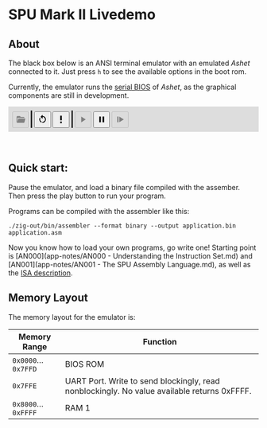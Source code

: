 # SPU Mark II Livedemo

<link rel="stylesheet" href="xterm/xterm.css" />
<script src="xterm/xterm.js"></script>
<style type="text/css">
#emulator-controls {
  /* border-left: 1px solid black; */
  /* border-right: 1px solid black; */
  /* border-bottom: 1px solid black; */
  /* border-bottom-left-radius: 8px; */
  /* border-bottom-right-radius: 8px; */
  background-color: #00000020;
  padding: 8px;
}
#emulator-controls button {
  width: 2.5em;
  height: 2.5em;
  padding: 4px;
}
#emulator-controls button svg {
  width: 1.5em;
  height: 1.5em;
  fill: black;
}
#emulator-controls button:disabled svg {
  fill: gray;
}
#emulator-controls separator {
  display: inline-block;
  border-left: 3px inset gray;
  height: 2.5em;
  vertical-align: bottom;
}
</style>

## About

The black box below is an ANSI terminal emulator with an emulated *Ashet* connected to it. Just press `h` to see the available options in the boot rom.

Currently, the emulator runs the [serial BIOS](https://github.com/MasterQ32/spu-mark-ii/blob/master/apps/web-firmware/main.asm) of *Ashet*, as the graphical components are still in development.

<div id="live-terminal"></div>

<div id="emulator-controls">
    <button id="emulator-load" type="button" title="Load firmware" onclick="beginUserSelectFile()" disabled><svg viewBox="0 0 24 24">
    <path d="M19,20H4C2.89,20 2,19.1 2,18V6C2,4.89 2.89,4 4,4H10L12,6H19A2,2 0 0,1 21,8H21L4,8V18L6.14,10H23.21L20.93,18.5C20.7,19.37 19.92,20 19,20Z" />
</svg></button>
    <separator></separator>
    <button id="emulator-reset" type="button" title="Reset CPU" onclick="invokeReset()"><svg viewBox="0 0 24 24">
    <path d="M12,4C14.1,4 16.1,4.8 17.6,6.3C20.7,9.4 20.7,14.5 17.6,17.6C15.8,19.5 13.3,20.2 10.9,19.9L11.4,17.9C13.1,18.1 14.9,17.5 16.2,16.2C18.5,13.9 18.5,10.1 16.2,7.7C15.1,6.6 13.5,6 12,6V10.6L7,5.6L12,0.6V4M6.3,17.6C3.7,15 3.3,11 5.1,7.9L6.6,9.4C5.5,11.6 5.9,14.4 7.8,16.2C8.3,16.7 8.9,17.1 9.6,17.4L9,19.4C8,19 7.1,18.4 6.3,17.6Z" />
</svg></button>
    <button id="emulator-nmi" type="button" title="Trigger NMI" onclick="invokeNmi()"><svg viewBox="0 0 24 24">
    <path d="M10 3H14V14H10V3M10 21V17H14V21H10Z" />
</svg></button>
    <separator></separator>
    <button id="emulator-start" type="button" title="Start emulation"  onclick="startEmulation()" disabled><svg viewBox="0 0 24 24">
    <path d="M8,5.14V19.14L19,12.14L8,5.14Z" />
</svg></button>
    <button id="emulator-stop" type="button" title="Pause emulation" onclick="pauseEmulation()" ><svg viewBox="0 0 24 24">
    <path d="M14,19H18V5H14M6,19H10V5H6V19Z" />
</svg></button>
    <button id="emulator-step" type="button" title="Single-step" onclick="tickEmulation()"  disabled><svg viewBox="0 0 24 24">
    <path d="M5,5V19H8V5M10,5V19L21,12" />
</svg></button>
</div>

<p style="display: none">
  <input id="emulator-file-select" type="file">
</p>

<script type="text/javascript" src="livedemo.js"></script>

&nbsp;

## Quick start:

Pause the emulator, and load a binary file compiled with the assember. Then press the play button to run your program.

Programs can be compiled with the assembler like this:
```
./zig-out/bin/assembler --format binary --output application.bin application.asm
```

<!--
Focus the emulator terminal, press `h` to display a short help text from the BIOS. Then press `l` to go into [ihex](https://en.wikipedia.org/wiki/Intel_HEX) loading mode. The *BIOS* now awaits a valid ihex file over the serial port. Paste this text into the terminal:

```ihex
:1080000008011A8008050200081E06001800881DD5
:1080100000406C020E80180018020D48656C6C6FF1
:0A8020002C20576F726C64210000E1
:00000001FF
```

This has loaded a small *Hello World* program into RAM that can now be executed by pressing `g`.
-->

Now you know how to load your own programs, go write one! Starting point is [AN000](app-notes/AN000 - Understanding the Instruction Set.md) and [AN001](app-notes/AN001 - The SPU Assembly Language.md), as well as the [ISA description](specs/spu-mark-ii.md).


## Memory Layout

The memory layout for the emulator is:

| Memory Range        | Function          |
|---------------------|-------------------|
| `0x0000`…`0x7FFD`   | BIOS ROM          |
| `0x7FFE`            | UART Port. Write to send blockingly, read nonblockingly. No value available returns 0xFFFF. |
| `0x8000`…`0xFFFF`   | RAM 1             |
